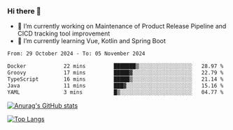 ### Hi there 👋

- 🔭 I’m currently working on Maintenance of Product Release Pipeline and CICD tracking tool improvement
- 🌱 I’m currently learning Vue, Kotlin and Spring Boot

<!--START_SECTION:waka-->

```txt
From: 29 October 2024 - To: 05 November 2024

Docker            22 mins         ███████▒░░░░░░░░░░░░░░░░░   28.97 %
Groovy            17 mins         █████▓░░░░░░░░░░░░░░░░░░░   22.79 %
TypeScript        16 mins         █████▒░░░░░░░░░░░░░░░░░░░   21.14 %
Java              11 mins         ███▓░░░░░░░░░░░░░░░░░░░░░   15.16 %
YAML              3 mins          █▒░░░░░░░░░░░░░░░░░░░░░░░   04.77 %
```

<!--END_SECTION:waka-->

[![Anurag's GitHub stats](https://github-readme-stats.vercel.app/api?username=yunhao981&show_icons=true&theme=solarized-dark)](https://github.com/anuraghazra/github-readme-stats)

[![Top Langs](https://github-readme-stats.vercel.app/api/top-langs/?username=yunhao981&theme=solarized-dark&layout=compact)](https://github.com/anuraghazra/github-readme-stats)

<!--
**yunhao981/yunhao981** is a ✨ _special_ ✨ repository because its `README.md` (this file) appears on your GitHub profile.

Here are some ideas to get you started:

- 🔭 I’m currently working on Maintenance of Release Pipeline and CICD tracking tool improvement
- 🌱 I’m currently learning Vue, Kotlin and Spring Boot
- 👯 I’m looking to collaborate on ...
- 🤔 I’m looking for help with ...
- 💬 Ask me about ...
- 📫 How to reach me: ...
- 😄 Pronouns: ...
- ⚡ Fun fact: ...
-->


